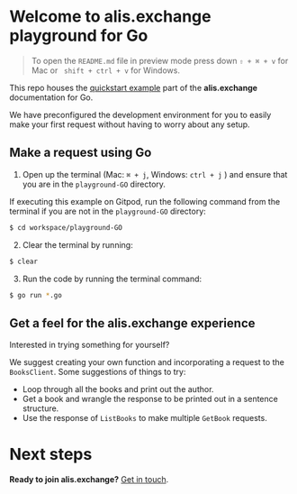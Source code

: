 # Welcome to alis.exchange playground for Go

> To open the `README.md` file in preview mode press down `⇧ + ⌘ + v` for Mac or ` shift + ctrl + v` for Windows.

This repo houses the [quickstart example](https://docs.alis.exchange/getting-started/quick-start.html) part of the **alis.exchange** documentation for Go.

We have preconfigured the development environment for you to easily make your first request without having to worry about any setup.

## Make a request using Go

1. Open up the terminal (Mac: `⌘ + j`, Windows: `ctrl + j` ) and ensure that you are in the `playground-GO` directory.

If executing this example on Gitpod, run the following command from the terminal if you are not in the `playground-GO` directory:

```bash
$ cd workspace/playground-GO
```

2. Clear the terminal by running:

```bash
$ clear
```

3. Run the code by running the terminal command:

```bash
$ go run *.go
```

## Get a feel for the **alis.exchange** experience

Interested in trying something for yourself?

We suggest creating your own function and incorporating a request to the `BooksClient`. Some suggestions of things to try:

* Loop through all the books and print out the author.
* Get a book and wrangle the response to be printed out in a sentence structure.
* Use the response of `ListBooks` to make multiple `GetBook` requests.

# Next steps

**Ready to join alis.exchange?** [Get in touch](https://alis.exchange/signup).
